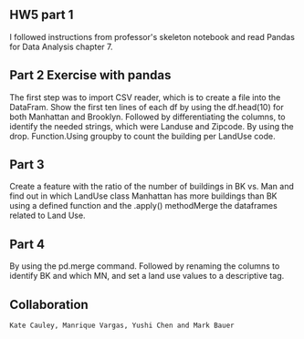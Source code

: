 
## HW5 part 1 
I followed instructions from professor's skeleton notebook and read Pandas for Data Analysis chapter 7. 
## Part 2 Exercise with pandas
The first step was to import CSV reader, which is to create a file into the DataFram. Show the first ten lines of each df by using the df.head(10) for both Manhattan and Brooklyn. Followed by differentiating the columns, to identify the needed strings, which were Landuse and Zipcode. By using the drop. Function.Using groupby to count the building per LandUse code. 
## Part 3 
Create a feature with the ratio of the number of buildings in BK vs. Man and find out in which LandUse class Manhattan has more buildings than BK using a defined function and the .apply() methodMerge the dataframes related to Land Use.  
## Part 4 
By using the pd.merge command. Followed by renaming the columns to identify BK and which MN, and set a land use values to a descriptive tag. 
## Collaboration 
	Kate Cauley, Manrique Vargas, Yushi Chen and Mark Bauer   
